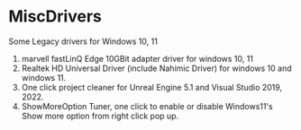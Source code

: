 # MiscDrivers
Some Legacy drivers for Windows 10, 11

1) marvell fastLinQ Edge 10GBit adapter driver for windows 10, 11
2) Realtek HD Universal Driver (include Nahimic Driver) for windows 10 and windows 11.
3) One click project cleaner for Unreal Engine 5.1 and Visual Studio 2019, 2022.
4) ShowMoreOption Tuner, one click to enable or disable Windows11's Show more option from right click pop up.
